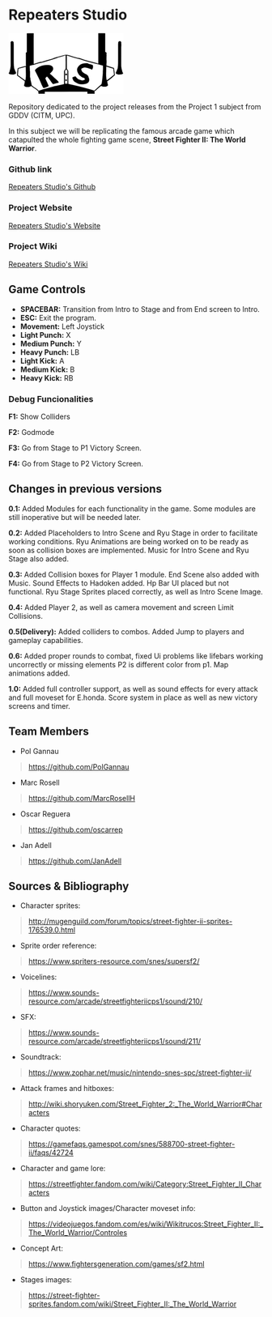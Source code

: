 # Repeaters Studio

![](https://github.com/PolGannau/RepeatersStudio/blob/master/Wiki%20Documents/Images/RepeatersStudiolittle.png)

Repository dedicated to the project releases from the Project 1 subject from GDDV (CITM, UPC).

In this subject we will be replicating the famous arcade game which catapulted the whole fighting game scene, **Street Fighter II: The World Warrior**.

### Github link

[Repeaters Studio's Github](https://github.com/PolGannau/RepeatersStudio/)

### Project Website

[Repeaters Studio's Website](https://polgannau.github.io/RepeatersStudio/)

### Project Wiki

[Repeaters Studio's Wiki](https://github.com/PolGannau/RepeatersStudio/wiki)


## Game Controls

* **SPACEBAR:** Transition from Intro to Stage and from End screen to Intro.
* **ESC:** Exit the program.
* **Movement:** Left Joystick
* **Light Punch:** X
* **Medium Punch:** Y
* **Heavy Punch:** LB
* **Light Kick:** A
* **Medium Kick:** B
* **Heavy Kick:** RB


### Debug Funcionalities


**F1:** Show Colliders

**F2:** Godmode

**F3:** Go from Stage to P1 Victory Screen.

**F4:** Go from Stage to P2 Victory Screen.


## Changes in previous versions

**0.1:** Added Modules for each functionality in the game. Some modules are still inoperative but will be needed later.

**0.2:** Added Placeholders to Intro Scene and Ryu Stage in order to facilitate working conditions. Ryu Animations are being worked on to be ready as soon as collision boxes are implemented. Music for Intro Scene and Ryu Stage also added.

**0.3:** Added Collision boxes for Player 1 module. End Scene also added with Music. Sound Effects to Hadoken added. Hp Bar UI placed but not functional. Ryu Stage Sprites placed correctly, as well as Intro Scene Image.

**0.4:** Added Player 2, as well as camera movement and screen Limit Collisions.

**0.5(Delivery):** Added colliders to combos. Added Jump to players and gameplay capabilities.

**0.6:** Added proper rounds to combat, fixed Ui problems like lifebars working uncorrectly or missing elements
P2 is different color from p1. Map animations added.

**1.0:** Added full controller support, as well as sound effects for every attack and full moveset for E.honda. Score system in place as well as new victory screens and timer. 

## Team Members

* Pol Gannau
> https://github.com/PolGannau

* Marc Rosell
>https://github.com/MarcRosellH

* Oscar Reguera
>https://github.com/oscarrep

* Jan Adell
>https://github.com/JanAdell



## Sources & Bibliography

* Character sprites:
> http://mugenguild.com/forum/topics/street-fighter-ii-sprites-176539.0.html

* Sprite order reference:
> https://www.spriters-resource.com/snes/supersf2/

* Voicelines:
> https://www.sounds-resource.com/arcade/streetfighteriicps1/sound/210/

* SFX:
> https://www.sounds-resource.com/arcade/streetfighteriicps1/sound/211/

* Soundtrack:
> https://www.zophar.net/music/nintendo-snes-spc/street-fighter-ii/

* Attack frames and hitboxes:
> http://wiki.shoryuken.com/Street_Fighter_2:_The_World_Warrior#Characters

* Character quotes:
> https://gamefaqs.gamespot.com/snes/588700-street-fighter-ii/faqs/42724

* Character and game lore:
> https://streetfighter.fandom.com/wiki/Category:Street_Fighter_II_Characters

* Button and Joystick images/Character moveset info:
> https://videojuegos.fandom.com/es/wiki/Wikitrucos:Street_Fighter_II:_The_World_Warrior/Controles

* Concept Art:
> https://www.fightersgeneration.com/games/sf2.html

* Stages images:
> https://street-fighter-sprites.fandom.com/wiki/Street_Fighter_II:_The_World_Warrior

